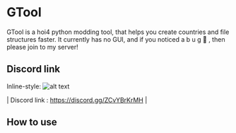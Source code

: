 # GTool

GTool is a hoi4 python modding tool, that helps you create countries and file structures faster. It currently has no GUI, and if you noticed a  b u g 🐛 , then please join to my server!

## Discord  link

Inline-style: 
![alt text](https://ibb.co/KwYC64j)


| Discord link : https://discord.gg/ZCvYBrKrMH |

## How to use

